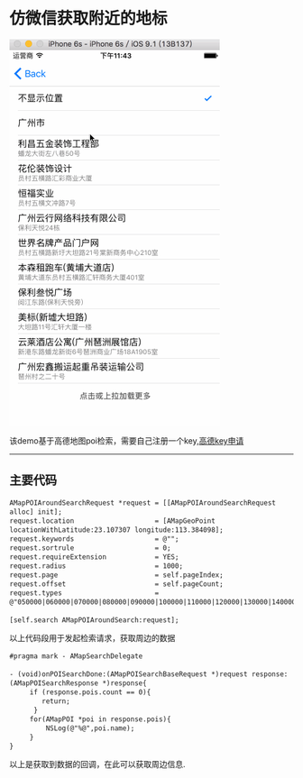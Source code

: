 # 仿微信获取附近的地标
![enter image description here](https://raw.githubusercontent.com/CorzFree/WeChatNearbyLocationDemo/master/selectLocation.gif)

该demo基于高德地图poi检索，需要自己注册一个key,[高德key申请](http://lbs.amap.com/console/key)


----------

主要代码
--

    
    AMapPOIAroundSearchRequest *request = [[AMapPOIAroundSearchRequest alloc] init];
    request.location                    = [AMapGeoPoint locationWithLatitude:23.107307 longitude:113.384098];
    request.keywords                    = @"";
    request.sortrule                    = 0;
    request.requireExtension            = YES;
    request.radius                      = 1000;
    request.page                        = self.pageIndex;
    request.offset                      = self.pageCount;
    request.types                       = @"050000|060000|070000|080000|090000|100000|110000|120000|130000|140000|150000|160000|170000";
    
    [self.search AMapPOIAroundSearch:request];
  
 以上代码段用于发起检索请求，获取周边的数据

   

    #pragma mark - AMapSearchDelegate
  
    - (void)onPOISearchDone:(AMapPOISearchBaseRequest *)request response:(AMapPOISearchResponse *)response{
	     if (response.pois.count == 0){
	        return;
		  }
	     for(AMapPOI *poi in response.pois){
		     NSLog(@"%@",poi.name);
		 }
	}


以上是获取到数据的回调，在此可以获取周边信息.
